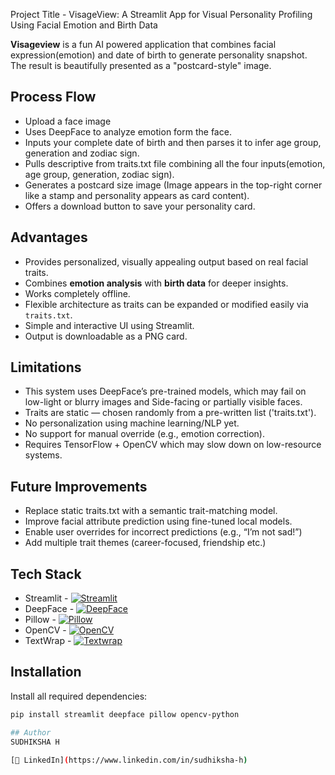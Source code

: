 Project Title - VisageView: A Streamlit App for Visual Personality Profiling Using Facial Emotion and Birth Data

**Visageview** is a fun AI powered application that combines facial expression(emotion) and date of birth to generate personality snapshot. The result is beautifully presented as a "postcard-style" image.

## Process Flow
- Upload a face image
- Uses DeepFace to analyze emotion form the face.
- Inputs your complete date of birth and then parses it to infer age group, generation and zodiac sign.
- Pulls descriptive from traits.txt file combining all the four inputs(emotion, age group, generation, zodiac sign).
- Generates a postcard size image (Image appears in the top-right corner like a stamp and personality appears as card content).
- Offers a download button to save your personality card.

## Advantages
- Provides personalized, visually appealing output based on real facial traits.
- Combines **emotion analysis** with **birth data** for deeper insights.
- Works completely offline.
- Flexible architecture as traits can be expanded or modified easily via `traits.txt`.
- Simple and interactive UI using Streamlit.
- Output is downloadable as a PNG card.

## Limitations
- This system uses DeepFace’s pre-trained models, which may fail on low-light or blurry images and Side-facing or partially visible faces.
- Traits are static — chosen randomly from a pre-written list ('traits.txt').
- No personalization using machine learning/NLP yet.
- No support for manual override (e.g., emotion correction).
- Requires TensorFlow + OpenCV which may slow down on low-resource systems.
  
## Future Improvements
- Replace static traits.txt with a semantic trait-matching model.
- Improve facial attribute prediction using fine-tuned local models.
- Enable user overrides for incorrect predictions (e.g., “I’m not sad!”)
- Add multiple trait themes (career-focused, friendship etc.)

## Tech Stack
- Streamlit - [![Streamlit](https://img.shields.io/badge/Streamlit-Framework-red?logo=streamlit)](https://streamlit.io/)
- DeepFace - [![DeepFace](https://img.shields.io/badge/DeepFace-GitHub-blue?logo=github)](https://github.com/serengil/deepface)
- Pillow - [![Pillow](https://img.shields.io/badge/Pillow-Image%20Processing-blueviolet)](https://pillow.readthedocs.io/en/stable/)
- OpenCV - [![OpenCV](https://img.shields.io/badge/OpenCV-Computer%20Vision-critical?logo=opencv)](https://opencv.org/)
- TextWrap - [![Textwrap](https://img.shields.io/badge/Textwrap-Built--in-lightgrey)](https://docs.python.org/3/library/textwrap.html)

## Installation

Install all required dependencies:

```bash
pip install streamlit deepface pillow opencv-python

## Author
SUDHIKSHA H

[🔗 LinkedIn](https://www.linkedin.com/in/sudhiksha-h)
